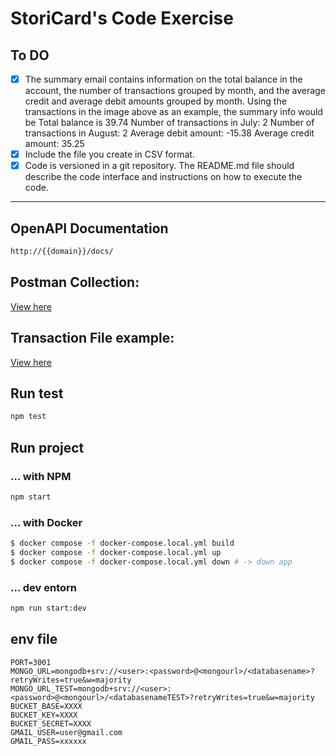# StoriCard's Code Exercise

## To DO
- [X] The summary email contains information on the total balance in the account, the number of transactions grouped by month, and the average credit and average debit amounts grouped by month. Using the transactions in the image above as an example, the summary info would be
  Total balance is 39.74
  Number of transactions in July: 2
  Number of transactions in August: 2
  Average debit amount: -15.38
  Average credit amount: 35.25
- [X] Include the file you create in CSV format.
- [X] Code is versioned in a git repository. The README.md file should describe the code interface and
instructions on how to execute the code.

-----------------------------
## OpenAPI Documentation

```bash
http://{{domain}}/docs/
```

## Postman Collection:
[View here](./docs/StoriCard.postman_collection.json)

## Transaction File example:
[View here](./docs/transactions-example-file.csv)

## Run test
```bash
npm test
```

## Run project
### ... with NPM
```bash
npm start
```
### ... with Docker
```bash
$ docker compose -f docker-compose.local.yml build
$ docker compose -f docker-compose.local.yml up
$ docker compose -f docker-compose.local.yml down # -> down app
```
### ... dev entorn
```bash
npm run start:dev
```
## env file
```NODE_ENV=dev
PORT=3001
MONGO_URL=mongodb+srv://<user>:<password>@<mongourl>/<databasename>?retryWrites=true&w=majority
MONGO_URL_TEST=mongodb+srv://<user>:<password>@<mongourl>/<databasenameTEST>?retryWrites=true&w=majority
BUCKET_BASE=XXXX
BUCKET_KEY=XXXX
BUCKET_SECRET=XXXX
GMAIL_USER=user@gmail.com
GMAIL_PASS=xxxxxx
```
